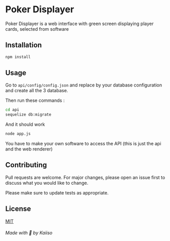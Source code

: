 # Poker Displayer

Poker Displayer is a web interface with green screen displaying player cards, selected from software

## Installation

```bash
npm install
```

## Usage
Go to `api/config/config.json` and replace by your database configuration and create all the 3 database.

Then run these commands :

```bash
cd api
sequelize db:migrate
```

And it should work

```bash
node app.js
```

You have to make your own software to access the API (this is just the api and the web renderer)

## Contributing
Pull requests are welcome. For major changes, please open an issue first to discuss what you would like to change.

Please make sure to update tests as appropriate.

## License
[MIT](https://choosealicense.com/licenses/mit/)

###### Made with 💜 by Kaiiso